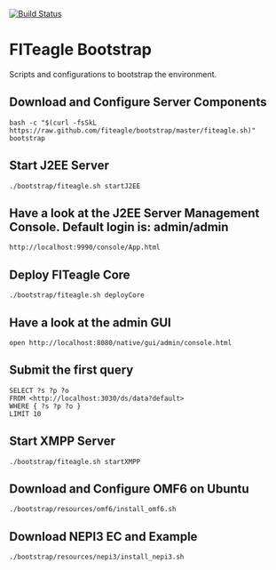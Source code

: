 [![Build Status](https://travis-ci.org/FITeagle/bootstrap.svg?branch=master)](https://travis-ci.org/FITeagle/bootstrap)

# FITeagle Bootstrap

Scripts and configurations to bootstrap the environment.

## Download and Configure Server Components
```
bash -c "$(curl -fsSkL https://raw.github.com/fiteagle/bootstrap/master/fiteagle.sh)" bootstrap
```

## Start J2EE Server
```
./bootstrap/fiteagle.sh startJ2EE
```

## Have a look at the J2EE Server Management Console. Default login is: admin/admin
```
http://localhost:9990/console/App.html
```

## Deploy FITeagle Core
```
./bootstrap/fiteagle.sh deployCore
```

## Have a look at the admin GUI
```
open http://localhost:8080/native/gui/admin/console.html
```

## Submit the first query
```
SELECT ?s ?p ?o
FROM <http://localhost:3030/ds/data?default>
WHERE { ?s ?p ?o }
LIMIT 10
```

## Start XMPP Server
```
./bootstrap/fiteagle.sh startXMPP
```

## Download and Configure OMF6 on Ubuntu
```
./bootstrap/resources/omf6/install_omf6.sh 
```

## Download NEPI3 EC and Example
```
./bootstrap/resources/nepi3/install_nepi3.sh 
```
